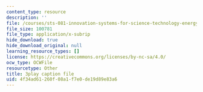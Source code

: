 ```yaml
---
content_type: resource
description: ''
file: /courses/sts-081-innovation-systems-for-science-technology-energy-manufacturing-and-health-spring-2017/4f34ad61260f08a1f7e0de19d89e83a6_XGyUFPCwlPI.srt
file_size: 100781
file_type: application/x-subrip
hide_download: true
hide_download_original: null
learning_resource_types: []
license: https://creativecommons.org/licenses/by-nc-sa/4.0/
ocw_type: OCWFile
resourcetype: Other
title: 3play caption file
uid: 4f34ad61-260f-08a1-f7e0-de19d89e83a6
---
```

